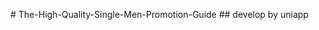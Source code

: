 #   T h e - H i g h - Q u a l i t y - S i n g l e - M e n - P r o m o t i o n - G u i d e  
 # #   d e v e l o p   b y   u n i a p p 